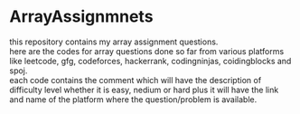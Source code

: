 # ArrayAssignmnets
this repository contains my array assignment questions.
<br>
here are the codes for array questions done so far from various platforms like leetcode, gfg, codeforces, hackerrank, codingninjas, coidingblocks and spoj. 
<br>
each code contains the comment which will have the description of difficulty level whether it is easy, nedium or hard
plus it will have the link and name of the platform where the question/problem is available.
